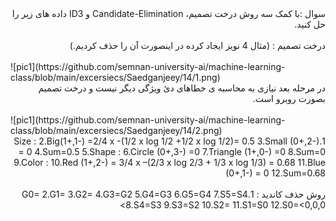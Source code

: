 <div dir="rtl">
سوال :با کمک سه روش درخت تصمیم، Candidate-Elimination و ID3 داده های زیر را حل کنید.
</div>
<br/>
<div dir="rtl">
درخت تصمیم : (مثال 4 نویز ایجاد کرده در اینصورت آن را حذف کردیم.)
</div>
<br/>
![pic1](https://github.com/semnan-university-ai/machine-learning-class/blob/main/excersiecs/Saedganjeey/14/1.png)
<br/>
<div dir="rtl">
در مرحله  بعد نیازی به محاسبه ی خطاهای دئ ویژگی دیگر نیست
 و درخت تصمیم بصورت روبرو است.
</div>
<br/>
![pic1](https://github.com/semnan-university-ai/machine-learning-class/blob/main/excersiecs/Saedganjeey/14/2.png)
<br/>
<div dir="rtl">
1.Size :
2.Big(1+,1-) =2/4 x -(1/2 x log 1/2 +1/2 x log 1/2)= 0.5
3.Small (0+,2-) = 0
4.Sum=0.5
5.Shape :
6.Circle (0+,3-) =0
7.Triangle (1+,0-) =0
8.Sum=0
9.Color :
10.Red (1+,2-) = 3/4 x –(2/3 x log 2/3 + 1/3 x log 1/3) = 0.68
11.Blue (0+,1-) = 0
12.Sum=0.68
</div>
<br/>
<div dir="rtl">
روش حذف کاندید :
1.G0=<?,?,?>
2.G1=<small,?,?><?,blue,?><?,?,triangle>
3.G2=<?,?,triangle>
4.G3=G2
5.G4=G3
6.G5=G4
7.S5=S4
8.S4=S3
9.S3=S2
10.S2=<big,red,triangle>
11.S1=S0
12.S0=<0,0,0>

</div>

